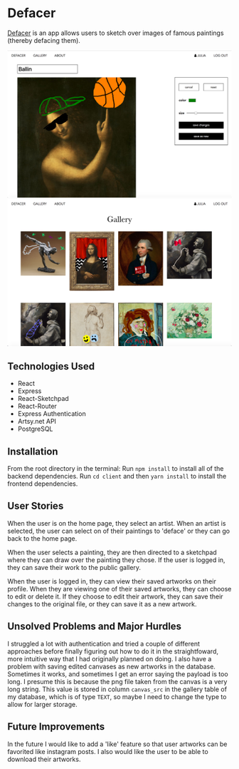 # Defacer

[Defacer](https://defacer.herokuapp.com) is an app allows users to sketch over images of famous paintings (thereby defacing them).

![canvas](./screenshots/canvas_screenshot.png)
![gallery](./screenshots/gallery_screenshot.png)

## Technologies Used
- React
- Express
- React-Sketchpad
- React-Router
- Express Authentication
- Artsy.net API
- PostgreSQL

## Installation
From the root directory in the terminal:
Run `npm install` to install all of the backend dependencies.
Run `cd client` and then `yarn install` to install the frontend dependencies.

## User Stories
When the user is on the home page, they select an artist. When an artist is selected, the user can select on of their paintings to 'deface' or they can go back to the home page.

When the user selects a painting, they are then directed to a sketchpad where they can draw over the painting they chose.
If the user is logged in, they can save their work to the public gallery.

When the user is logged in, they can view their saved artworks on their profile. When they are viewing one of their saved artworks, they can choose to edit or delete it. If they choose to edit their artwork, they can save their changes to the original file, or they can save it as a new artwork.


## Unsolved Problems and Major Hurdles
I struggled a lot with authentication and tried a couple of different approaches before finally figuring out how to do it in the straightfoward, more intuitive way that I had originally planned on doing. I also have a problem with saving edited canvases as new artworks in the database. Sometimes it works, and sometimes I get an error saying the payload is too long. I presume this is because the png file taken from the canvas is a very long string. This value is stored in column `canvas_src` in the gallery table of my database, which is of type `TEXT`, so maybe I need to change the type to allow for larger storage.

## Future Improvements
In the future I would like to add a 'like' feature so that user artworks can be favorited like instagram posts. I also would like the user to be able to download their artworks.


